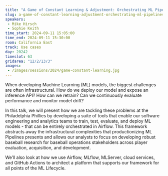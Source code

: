 ```yaml
---
title: "A Game of Constant Learning & Adjustment: Orchestrating ML Pipelines at the Philadelphia Phillies"
slug: a-game-of-constant-learning-adjustment-orchestrating-ml-pipelines-at-the-philadelphia-phillies
speakers:
 - Mike Hirsch
 - Sophie Keith
time_start: 2024-09-11 15:05:00
time_end: 2024-09-11 15:30:00
room: California East
track: Use cases
day: 20242
timeslot: 63
gridarea: "12/2/13/3"
images: 
 - /images/sessions/2024/game-constant-learning.jpg
---
```


When developing Machine Learning (ML) models, the biggest challenges are often infrastructural. How do we deploy our model and expose an inference API? How can we retrain? Can we continuously evaluate performance and monitor model drift? 
 
 
 
 In this talk, we will present how we are tackling these problems at the Philadelphia Phillies by developing a suite of tools that enable our software engineering and analytics teams to train, test, evaluate, and deploy ML models - that can be entirely orchestrated in Airflow. This framework abstracts away the infrastructural complexities that productionizing ML Pipelines presents and allows our analysts to focus on developing robust baseball research for baseball operations stakeholders across player evaluation, acquisition, and development.
 
 
 
 We’ll also look at how we use Airflow, MLflow, MLServer, cloud services, and GitHub Actions to architect a platform that supports our framework for all points of the ML Lifecycle.